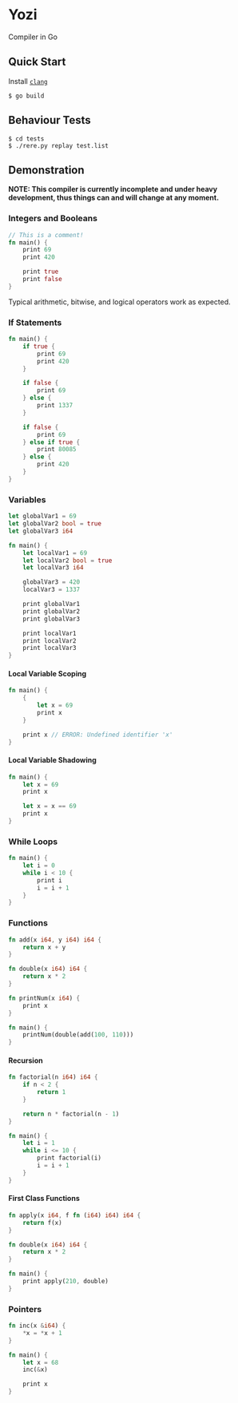 # Yozi
Compiler in Go

## Quick Start
Install [`clang`](https://clang.llvm.org/)

```console
$ go build
```

## Behaviour Tests
```console
$ cd tests
$ ./rere.py replay test.list
```

## Demonstration
**NOTE: This compiler is currently incomplete and under heavy development, thus
things can and will change at any moment.**

### Integers and Booleans
```rust
// This is a comment!
fn main() {
    print 69
    print 420

    print true
    print false
}
```

Typical arithmetic, bitwise, and logical operators work as expected.

### If Statements
```rust
fn main() {
    if true {
        print 69
        print 420
    }

    if false {
        print 69
    } else {
        print 1337
    }

    if false {
        print 69
    } else if true {
        print 80085
    } else {
        print 420
    }
}
```

### Variables
```rust
let globalVar1 = 69
let globalVar2 bool = true
let globalVar3 i64

fn main() {
    let localVar1 = 69
    let localVar2 bool = true
    let localVar3 i64

    globalVar3 = 420
    localVar3 = 1337

    print globalVar1
    print globalVar2
    print globalVar3

    print localVar1
    print localVar2
    print localVar3
}
```

#### Local Variable Scoping
```rust
fn main() {
    {
        let x = 69
        print x
    }

    print x // ERROR: Undefined identifier 'x'
}
```

#### Local Variable Shadowing
```rust
fn main() {
    let x = 69
    print x

    let x = x == 69
    print x
}
```

### While Loops
```rust
fn main() {
    let i = 0
    while i < 10 {
        print i
        i = i + 1
    }
}
```

### Functions
```rust
fn add(x i64, y i64) i64 {
    return x + y
}

fn double(x i64) i64 {
    return x * 2
}

fn printNum(x i64) {
    print x
}

fn main() {
    printNum(double(add(100, 110)))
}
```

#### Recursion
```rust
fn factorial(n i64) i64 {
    if n < 2 {
        return 1
    }

    return n * factorial(n - 1)
}

fn main() {
    let i = 1
    while i <= 10 {
        print factorial(i)
        i = i + 1
    }
}
```

#### First Class Functions
```rust
fn apply(x i64, f fn (i64) i64) i64 {
    return f(x)
}

fn double(x i64) i64 {
    return x * 2
}

fn main() {
    print apply(210, double)
}
```

### Pointers
```rust
fn inc(x &i64) {
    *x = *x + 1
}

fn main() {
    let x = 68
    inc(&x)

    print x
}
```
